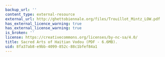 ```yaml
---
backup_url: ''
content_type: external-resource
external_url: http://ghettobiennale.org/files/Trouillot_Mintz_LOW.pdf
has_external_licence_warning: true
has_external_license_warning: true
is_broken: ''
license: https://creativecommons.org/licenses/by-nc-sa/4.0/
title: Sacred Arts of Haitian Vodou (PDF - 6.6MB).
uid: 8fa37ab8-e9bb-4099-852c-88c1bfef84a1
---
```

